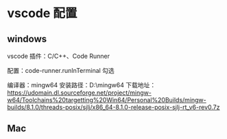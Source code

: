 # vscode 配置


## windows 

vscode 插件：C/C++、Code Runner

配置：code-runner.runInTerminal 勾选

编译器：mingw64
安装路径：D:\\mingw64
下载地址： https://udomain.dl.sourceforge.net/project/mingw-w64/Toolchains%20targetting%20Win64/Personal%20Builds/mingw-builds/8.1.0/threads-posix/sjlj/x86_64-8.1.0-release-posix-sjlj-rt_v6-rev0.7z



## Mac  



